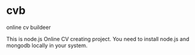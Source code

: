 # cvb
online cv buildeer

This is node.js Online CV creating project.
You need to install node.js and mongodb locally in your system.
